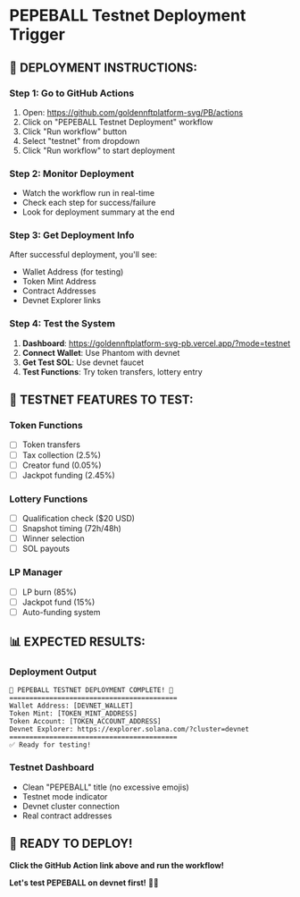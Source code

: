 # PEPEBALL Testnet Deployment Trigger

## 🚀 **DEPLOYMENT INSTRUCTIONS:**

### **Step 1: Go to GitHub Actions**
1. Open: https://github.com/goldennftplatform-svg/PB/actions
2. Click on "PEPEBALL Testnet Deployment" workflow
3. Click "Run workflow" button
4. Select "testnet" from dropdown
5. Click "Run workflow" to start deployment

### **Step 2: Monitor Deployment**
- Watch the workflow run in real-time
- Check each step for success/failure
- Look for deployment summary at the end

### **Step 3: Get Deployment Info**
After successful deployment, you'll see:
- Wallet Address (for testing)
- Token Mint Address
- Contract Addresses
- Devnet Explorer links

### **Step 4: Test the System**
1. **Dashboard**: https://goldennftplatform-svg-pb.vercel.app/?mode=testnet
2. **Connect Wallet**: Use Phantom with devnet
3. **Get Test SOL**: Use devnet faucet
4. **Test Functions**: Try token transfers, lottery entry

## 🧪 **TESTNET FEATURES TO TEST:**

### **Token Functions**
- [ ] Token transfers
- [ ] Tax collection (2.5%)
- [ ] Creator fund (0.05%)
- [ ] Jackpot funding (2.45%)

### **Lottery Functions**
- [ ] Qualification check ($20 USD)
- [ ] Snapshot timing (72h/48h)
- [ ] Winner selection
- [ ] SOL payouts

### **LP Manager**
- [ ] LP burn (85%)
- [ ] Jackpot fund (15%)
- [ ] Auto-funding system

## 📊 **EXPECTED RESULTS:**

### **Deployment Output**
```
🎰 PEPEBALL TESTNET DEPLOYMENT COMPLETE! 🎰
==========================================
Wallet Address: [DEVNET_WALLET]
Token Mint: [TOKEN_MINT_ADDRESS]
Token Account: [TOKEN_ACCOUNT_ADDRESS]
Devnet Explorer: https://explorer.solana.com/?cluster=devnet
==========================================
✅ Ready for testing!
```

### **Testnet Dashboard**
- Clean "PEPEBALL" title (no excessive emojis)
- Testnet mode indicator
- Devnet cluster connection
- Real contract addresses

## 🎯 **READY TO DEPLOY!**

**Click the GitHub Action link above and run the workflow!**

**Let's test PEPEBALL on devnet first!** 🧪🚀
